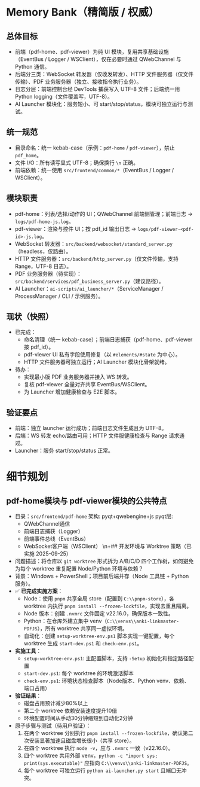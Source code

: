 # Memory Bank（精简版 / 权威）

## 总体目标
- 前端（pdf-home、pdf-viewer）为纯 UI 模块，复用共享基础设施（EventBus / Logger / WSClient），仅在必要时通过 QWebChannel 与 Python 通信。
- 后端分三类：WebSocket 转发器（仅收发转发）、HTTP 文件服务器（仅文件传输）、PDF 业务服务器（独立、接收指令执行业务）。
- 日志分层：前端控制台经 DevTools 捕获写入 UTF-8 文件；后端统一用 Python logging（文件覆盖写，UTF-8）。
- AI Launcher 模块化：服务短小、可 start/stop/status，模块可独立运行与测试。

## 统一规范
- 目录命名：统一 kebab-case（示例：`pdf-home` / `pdf-viewer`），禁止 `pdf_home`。
- 文件 I/O：所有读写显式 UTF-8；确保换行 `\n` 正确。
- 前端依赖：统一使用 `src/frontend/common/*`（EventBus / Logger / WSClient）。

## 模块职责
- pdf-home：列表/选择/动作的 UI；QWebChannel 前端侧管理；前端日志 → `logs/pdf-home-js.log`。
- pdf-viewer：渲染与控件 UI；按 pdf_id 输出日志 → `logs/pdf-viewer-<pdf-id>-js.log`。
- WebSocket 转发器：`src/backend/websocket/standard_server.py`（headless，仅路由）。
- HTTP 文件服务器：`src/backend/http_server.py`（仅文件传输，支持 Range，UTF-8 日志）。
- PDF 业务服务器（待实现）：`src/backend/services/pdf_business_server.py`（建议路径）。
- AI Launcher：`ai-scripts/ai_launcher/*`（ServiceManager / ProcessManager / CLI / 示例服务）。

## 现状（快照）
- 已完成：
  - 命名清理（统一 kebab-case）；前端日志捕获（pdf-home、pdf-viewer 按 pdf_id）。
  - pdf-viewer UI 私有字段使用修复（以 `#elements/#state` 为中心）。
  - HTTP 文件服务器可独立运行；AI Launcher 模块化骨架就绪。
- 待办：
  - 实现最小版 PDF 业务服务器并接入 WS 转发。
  - 复核 pdf-viewer 全量对齐共享 EventBus/WSClient。
  - 为 Launcher 增加健康检查与 E2E 脚本。

## 验证要点
- 前端：独立 launcher 运行成功；前端日志文件生成且为 UTF-8。
- 后端：WS 转发 echo/路由可用；HTTP 文件服健康检查与 Range 请求通过。
- Launcher：服务 start/stop/status 正常。


# 细节规划 
## pdf-home模块与 pdf-viewer模块的公共特点
- 目录：`src/frontend/pdf-home`
架构: pyqt+qwebengine+js
pyqt层:
  - QWebChannel通信
  - 前端日志捕获（Logger）
  - 前端事件总线（EventBus）
  - WebSocket客户端（WSClient）
\n+## 开发环境与 Worktree 策略（已实施 2025-09-25）
- 问题描述：将仓库以 `git worktree` 形式拆为 A/B/C/D 四个工作树，如何避免为每个 worktree 重复配置 Node/Python 环境与依赖？
- 背景：Windows + PowerShell；项目前后端并存（Node 工具链 + Python 服务）。
- ✅ **已完成实施方案**：
  - Node：使用 `pnpm` 共享全局 store（配置到 `C:\\pnpm-store`），各 worktree 内执行 `pnpm install --frozen-lockfile`，实现去重且隔离。
  - Node 版本：创建 `.nvmrc` 文件固定 v22.16.0，确保版本一致性。
  - Python：在仓库外建立集中 venv（`C:\\venvs\\anki-linkmaster-PDFJS`），所有 worktree 共享同一虚拟环境。
  - 自动化：创建 `setup-worktree-env.ps1` 脚本实现一键配置，每个 worktree 生成 `start-dev.ps1` 和 `check-env.ps1`。
- **实施工具**：
  - `setup-worktree-env.ps1`: 主配置脚本，支持 `-Setup` 初始化和指定路径配置
  - `start-dev.ps1`: 每个 worktree 的环境激活脚本
  - `check-env.ps1`: 环境状态检查脚本（Node版本、Python venv、依赖、端口占用）
- **验证结果**：
  - 磁盘占用预计减少80%以上
  - 第二个 worktree 依赖安装速度提升10倍
  - 环境配置时间从手动30分钟缩短到自动化2分钟
- 原子步骤与测试（待用户验证）：
  1) 在两个 worktree 分别执行 `pnpm install --frozen-lockfile`，确认第二次安装显著加速且磁盘增长很小（共享 store）。
  2) 在四个 worktree 执行 `node -v`，应与 `.nvmrc` 一致（v22.16.0）。
  3) 四个 worktree 共用外部 venv，`python -c "import sys; print(sys.executable)"` 应指向 `C:\\venvs\\anki-linkmaster-PDFJS`。
  4) 每个 worktree 可独立运行 `python ai-launcher.py start` 且端口无冲突。
